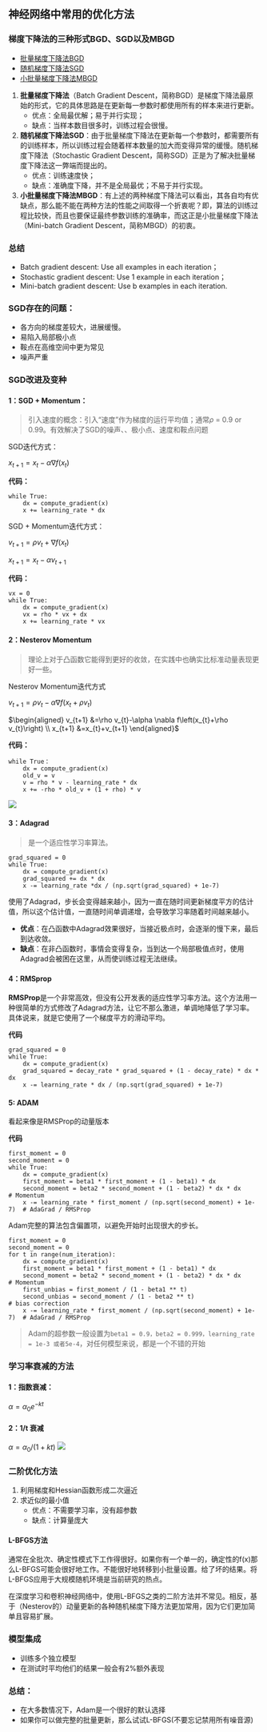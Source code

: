 ## 神经网络中常用的优化方法

### 梯度下降法的三种形式BGD、SGD以及MBGD

  - [批量梯度下降法BGD](https://www.cnblogs.com/maybe2030/p/5089753.html#_label0)
  - [随机梯度下降法SGD](https://www.cnblogs.com/maybe2030/p/5089753.html#_label0)
  - [小批量梯度下降法MBGD](https://www.cnblogs.com/maybe2030/p/5089753.html#_label0)

1. **批量梯度下降法**（Batch Gradient Descent，简称BGD）是梯度下降法最原始的形式，它的具体思路是在更新每一参数时都使用所有的样本来进行更新。
   - 优点：全局最优解；易于并行实现；
   - 缺点：当样本数目很多时，训练过程会很慢。
2. **随机梯度下降法SGD**：由于批量梯度下降法在更新每一个参数时，都需要所有的训练样本，所以训练过程会随着样本数量的加大而变得异常的缓慢。随机梯度下降法（Stochastic Gradient Descent，简称SGD）正是为了解决批量梯度下降法这一弊端而提出的。
    - 优点：训练速度快；
    - 缺点：准确度下降，并不是全局最优；不易于并行实现。
3. **小批量梯度下降法MBGD**：有上述的两种梯度下降法可以看出，其各自均有优缺点，那么能不能在两种方法的性能之间取得一个折衷呢？即，算法的训练过程比较快，而且也要保证最终参数训练的准确率，而这正是小批量梯度下降法（Mini-batch Gradient Descent，简称MBGD）的初衷。

### 总结
   - Batch gradient descent: Use all examples in each iteration； 
   - Stochastic gradient descent: Use 1 example in each iteration；
   - Mini-batch gradient descent: Use b examples in each iteration.

### SGD存在的问题：
   - 各方向的梯度差较大，进展缓慢。
   - 易陷入局部极小点
   - 鞍点在高维空间中更为常见
   - 噪声严重

### SGD改进及变种

#### 1：SGD + Momentum：
   
 > 引入速度的概念：引入“速度”作为梯度的运行平均值；通常$\rho$ = 0.9 or 0.99。有效解决了SGD的噪声、、极小点、速度和鞍点问题


SGD迭代方式：



$x_{t+1}=x_{t}-\alpha \nabla f\left(x_{t}\right)$



**代码：**


```
while True:
    dx = compute_gradient(x)
    x += learning_rate * dx
```
SGD + Momentum迭代方式：


$v_{t+1}=\rho v_{t}+\nabla f\left(x_{t}\right)$

$x_{t+1}=x_{t}-\alpha v_{t+1}$



**代码：**
```
vx = 0
while True:
    dx = compute_gradient(x)
    vx = rho * vx + dx
    x += learning_rate * vx
```
#### 2：Nesterov Momentum

> 理论上对于凸函数它能得到更好的收敛，在实践中也确实比标准动量表现更好一些。

Nesterov Momentum迭代方式

$v_{t+1}=\rho v_{t}-\alpha \nabla f\left(x_{t}+\rho v_{t}\right)$

$\begin{aligned} v_{t+1} &=\rho v_{t}-\alpha \nabla f\left(x_{t}+\rho v_{t}\right) \\ x_{t+1} &=x_{t}+v_{t+1} \end{aligned}$



**代码：**

```
while True：
    dx = compute_gradient(x)
    old_v = v
    v = rho * v - learning_rate * dx
    x += -rho * old_v + (1 + rho) * v
```

![](./image/clipboard.png)

#### 3：Adagrad

> 是一个适应性学习率算法。

```
grad_squared = 0
while True:
    dx = compute_gradient(x)
    grad_squared += dx * dx
    x -= learning_rate *dx / (np.sqrt(grad_squared) + 1e-7)
```

使用了Adagrad，步长会变得越来越小，因为一直在随时间更新梯度平方的估计值，所以这个估计值，一直随时间单调递增，会导致学习率随着时间越来越小。

- **优点**：在凸函数中Adagrad效果很好，当接近极点时，会逐渐的慢下来，最后到达收敛。
- **缺点**：在非凸函数时，事情会变得复杂，当到达一个局部极值点时，使用Adagrad会被困在这里，从而使训练过程无法继续。

#### 4：RMSprop

**RMSProp**是一个非常高效，但没有公开发表的适应性学习率方法。这个方法用一种很简单的方式修改了Adagrad方法，让它不那么激进，单调地降低了学习率。具体说来，就是它使用了一个梯度平方的滑动平均。

**代码**
```
grad_squared = 0
while True:
    dx = compute_gradient(x)
    grad_squared = decay_rate * grad_squared + (1 - decay_rate) * dx * dx
    x -= learning_rate * dx / (np.sqrt(grad_squared) + 1e-7)
```

#### 5: ADAM

看起来像是RMSProp的动量版本

**代码**
```
first_moment = 0
second_moment = 0
while True:
    dx = compute_gradient(x)
    first_moment = beta1 * first_moment + (1 - beta1) * dx
    second_moment = beta2 * second_moment + (1 - beta2) * dx * dx        # Momentum
    x -= learning_rate * first_moment / (np.sqrt(second_moment) + 1e-7)  # AdaGrad / RMSProp
```

Adam完整的算法包含偏置项，以避免开始时出现很大的步长。



```
first_moment = 0
second_moment = 0
for t in range(num_iteration):
    dx = compute_gradient(x)
    first_moment = beta1 * first_moment + (1 - beta1) * dx
    second_moment = beta2 * second_moment + (1 - beta2) * dx * dx        # Momentum
    first_unbias = first_moment / (1 - beta1 ** t)
    second_unbias = second_moment / (1 - beta2 ** t)                     # bias correction
    x -= learning_rate * first_moment / (np.sqrt(second_moment) + 1e-7)  # AdaGrad / RMSProp
```
> Adam的超参数一般设置为```beta1 = 0.9，beta2 = 0.999，learning_rate = 1e-3 或者5e-4```，对任何模型来说，都是一个不错的开始

### 学习率衰减的方法

#### 1：指数衰减：
$\alpha=\alpha_{0} e^{-k t}$

#### 2：1/t 衰减
$\alpha=\alpha_{0} /(1+k t)$
![](./image/1_t.png)

### 二阶优化方法

1. 利用梯度和Hessian函数形成二次逼近
2. 求近似的最小值
    - 优点：不需要学习率，没有超参数
    - 缺点：计算量庞大
#### L-BFGS方法
通常在全批次、确定性模式下工作得很好。如果你有一个单一的，确定性的f(x)那么L-BFGS可能会很好地工作。不能很好地转移到小批量设置。给了坏的结果。将L-BFGS应用于大规模随机环境是当前研究的热点。

在深度学习和卷积神经网络中，使用L-BFGS之类的二阶方法并不常见。相反，基于（Nesterov的）动量更新的各种随机梯度下降方法更加常用，因为它们更加简单且容易扩展。

### 模型集成
- 训练多个独立模型
- 在测试时平均他们的结果一般会有2%额外表现

### 总结：

- 在大多数情况下，Adam是一个很好的默认选择
- 如果你可以做完整的批量更新，那么试试L-BFGS(不要忘记禁用所有噪音源)

